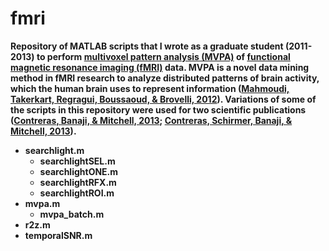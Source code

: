 fmri
====
**Repository of MATLAB scripts that I wrote as a graduate student (2011-2013) to perform [multivoxel pattern analysis (MVPA)](http://www.ncbi.nlm.nih.gov/pubmed/16899397) of [functional magnetic resonance imaging (fMRI)](http://en.wikipedia.org/wiki/Functional_magnetic_resonance_imaging) data. MVPA is a novel data mining method in fMRI research to analyze distributed patterns of brain activity, which the human brain uses to represent information ([Mahmoudi, Takerkart, Regragui, Boussaoud, & Brovelli, 2012](http://www.hindawi.com/journals/cmmm/2012/961257/)). Variations of some of the scripts in this repository were used for two scientific publications ([Contreras, Banaji, & Mitchell, 2013](http://www.plosone.org/article/info%3Adoi%2F10.1371%2Fjournal.pone.0069684); [Contreras, Schirmer, Banaji, & Mitchell, 2013](http://www.wjh.harvard.edu/~jmcontre/ContrerasSchirmerBanajiMitchell2013.pdf)).**

- **searchlight.m**
  - **searchlightSEL.m**
  - **searchlightONE.m**
  - **searchlightRFX.m**
  - **searchlightROI.m**
- **mvpa.m**
  - **mvpa_batch.m**
- **r2z.m**
- **temporalSNR.m**
